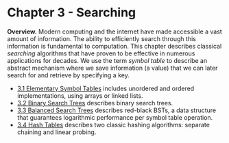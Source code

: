 # Chapter 3 - Searching

__Overview.__ Modern computing and the internet have made accessible a vast amount of information. The ability to efficiently search through this information is fundamental to computation. This chapter describes classical _searching_ algorithms that have proven to be effective in numerous applications for decades. We use the term _symbol table_ to describe an abstract mechanism where we save information (a value) that we can later search for and retrieve by specifying a key.

- [3.1 Elementary Symbol Tables](1_symbol_tables) includes unordered and ordered implementations, using arrays or linked lists.
- [3.2 Binary Search Trees](2_binary_search_trees) describes binary search trees.
- [3.3 Balanced Search Trees](3_balanced_search_trees) describes red-black BSTs, a data structure that guarantees logarithmic performance per symbol table operation.
- [3.4 Hash Tables](4_hash_tables) describes two classic hashing algorithms: separate chaining and linear probing.